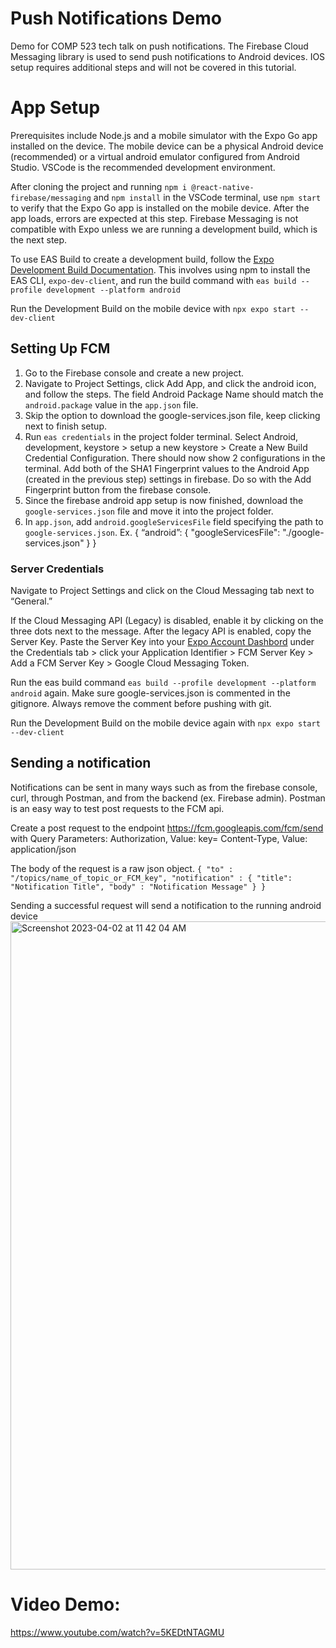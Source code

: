# Push Notifications Demo
Demo for COMP 523 tech talk on push notifications. The Firebase Cloud Messaging library is used to send push notifications to Android devices. IOS setup requires additional steps and will not be covered in this tutorial.

# App Setup
Prerequisites include Node.js and a mobile simulator with the Expo Go app installed on the device. The mobile device can be a physical Android device (recommended) or a virtual android emulator configured from Android Studio. VSCode is the recommended development environment.

After cloning the project and running `npm i @react-native-firebase/messaging` and `npm install` in the VSCode terminal, use `npm start` to verify that the Expo Go app is installed on the mobile device. After the app loads, errors are expected at this step. Firebase Messaging is not compatible with Expo unless we are running a development build, which is the next step.

To use EAS Build to create a development build, follow the [Expo Development Build Documentation](https://docs.expo.dev/development/create-development-builds/). This involves using npm to install the EAS CLI, `expo-dev-client`, and run the build command with `eas build --profile development --platform android`

Run the Development Build on the mobile device with `npx expo start --dev-client`

## Setting Up FCM

1. Go to the Firebase console and create a new project.
2. Navigate to Project Settings, click Add App, and click the android icon, and follow the steps. The field Android Package Name should match the `android.package` value in the `app.json` file.
3. Skip the option to download the google-services.json file, keep clicking next to finish setup.
4. Run `eas credentials` in the project folder terminal. Select Android, development, keystore > setup a new keystore > Create a New Build Credential Configuration. There should now show 2 configurations in the terminal. Add both of the SHA1 Fingerprint values to the Android App (created  in the previous step) settings in firebase. Do so with the Add Fingerprint button from the firebase console.
5. Since the firebase android app setup is now finished, download the `google-services.json` file and move it into the project folder.
6. In `app.json`, add `android.googleServicesFile` field specifying the path to `google-services.json`. 
Ex. {
	“android”: {
		"googleServicesFile": "./google-services.json"
	}
}


### Server Credentials

Navigate to Project Settings and click on the Cloud Messaging tab next to “General.”

If the Cloud Messaging API (Legacy) is disabled, enable it by clicking on the three dots next to the message. After the legacy API is enabled, copy the Server Key.  Paste the Server Key into your [Expo Account Dashbord](https://expo.dev/accounts/zizzer0/projects/push-notifications-demo/credentials) under the Credentials tab > click your Application Identifier > FCM Server Key > Add a FCM Server Key > Google Cloud Messaging Token. 

Run the eas build command `eas build --profile development --platform android` again. Make sure google-services.json is commented in the gitignore. Always remove the comment before pushing with git.

Run the Development Build on the mobile device again with `npx expo start --dev-client`

## Sending a notification
Notifications can be sent in many ways such as from the firebase console, curl, through Postman, and from the backend (ex. Firebase admin). Postman is an easy way to test post requests to the FCM api.

Create a post request to the endpoint https://fcm.googleapis.com/fcm/send with Query Parameters:
Authorization, Value: key=<FCM Server Key>
Content-Type,  Value: application/json

The body of the request is a raw json object. `{
 "to" : "/topics/name_of_topic_or_FCM_key",
 "notification" : {
     "title": "Notification Title",
     "body" : "Notification Message"
 }
}`

Sending a successful request will send a notification to the running android device
<img width="1037" alt="Screenshot 2023-04-02 at 11 42 04 AM" src="https://user-images.githubusercontent.com/69771004/229363910-702a1ebb-4f1a-4e14-870c-fcd2d4c789fa.png">

# Video Demo:
https://www.youtube.com/watch?v=5KEDtNTAGMU


